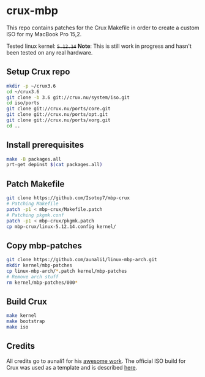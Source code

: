 # crux-mbp

This repo contains patches for the Crux Makefile in order to create a custom ISO for my MacBook Pro 15,2.

Tested linux kernel: ~~`5.12.14`~~
**Note**: This is still work in progress and hasn't been tested on any real hardware.

## Setup Crux repo

```bash
mkdir -p ~/crux3.6
cd ~/crux3.6
git clone -b 3.6 git://crux.nu/system/iso.git
cd iso/ports
git clone git://crux.nu/ports/core.git
git clone git://crux.nu/ports/opt.git
git clone git://crux.nu/ports/xorg.git
cd ..
```

## Install prerequisites
```bash
make -B packages.all
prt-get depinst $(cat packages.all)
```

## Patch Makefile

```bash
git clone https://github.com/Isotop7/mbp-crux
# Patching Makefile
patch -p1 < mbp-crux/Makefile.patch
# Patching pkgmk.conf
patch -p1 < mbp-crux/pkgmk.patch
cp mbp-crux/linux-5.12.14.config kernel/
```

## Copy mbp-patches

```bash
git clone https://github.com/aunali1/linux-mbp-arch.git
mkdir kernel/mbp-patches
cp linux-mbp-arch/*.patch kernel/mbp-patches
# Remove arch stuff
rm kernel/mbp-patches/000*
```

## Build Crux

```bash
make kernel
make bootstrap
make iso
```

## Credits

All credits go to aunali1 for his [awesome work](https://github.com/aunali1/linux-mbp-arch).
The official ISO build for Crux was used as a template and is described [here](https://crux.nu/Wiki/OfficialISOBuildProcess).
